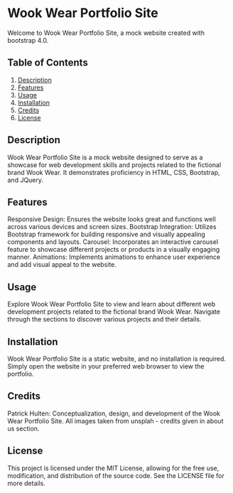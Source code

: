 # Wook Wear Portfolio Site
Welcome to Wook Wear Portfolio Site, a mock website created with bootstrap 4.0.

## Table of Contents

1. [Description](#description)
2. [Features](#features)
3. [Usage](#usage)
4. [Installation](#installation)
5. [Credits](#credits)
6. [License](#license)

## Description
Wook Wear Portfolio Site is a mock website designed to serve as a showcase for web development skills and projects related to the fictional brand Wook Wear. It demonstrates proficiency in HTML, CSS, Bootstrap, and JQuery.

## Features
Responsive Design: Ensures the website looks great and functions well across various devices and screen sizes.
Bootstrap Integration: Utilizes Bootstrap framework for building responsive and visually appealing components and layouts.
Carousel: Incorporates an interactive carousel feature to showcase different projects or products in a visually engaging manner.
Animations: Implements animations to enhance user experience and add visual appeal to the website.

## Usage
Explore Wook Wear Portfolio Site to view and learn about different web development projects related to the fictional brand Wook Wear. Navigate through the sections to discover various projects and their details.

## Installation
Wook Wear Portfolio Site is a static website, and no installation is required. Simply open the website in your preferred web browser to view the portfolio.

## Credits
Patrick Hulten: Conceptualization, design, and development of the Wook Wear Portfolio Site.
All images taken from unsplah - credits given in about us section. 

## License
This project is licensed under the MIT License, allowing for the free use, modification, and distribution of the source code. See the LICENSE file for more details.

